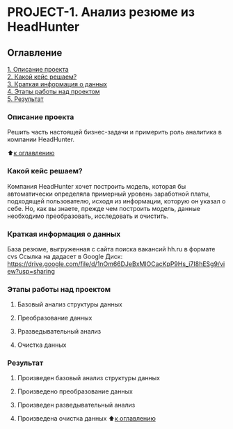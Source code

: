 # PROJECT-1. Анализ резюме из HeadHunter

## Оглавление  
[1. Описание проекта](.README.md#Описание-проекта)  
[2. Какой кейс решаем?](.README.md#Какой-кейс-решаем)  
[3. Краткая информация о данных](.README.md#Краткая-информация-о-данных)  
[4. Этапы работы над проектом](.README.md#Этапы-работы-над-проектом)  
[5. Результат](.README.md#Результат)    

### Описание проекта    
Решить часть настоящей бизнес-задачи и примерить роль аналитика в компании HeadHunter.

:arrow_up:[к оглавлению](_)


### Какой кейс решаем?    
Компания HeadHunter хочет построить модель, которая бы автоматически определяла примерный уровень заработной платы, подходящей пользователю, исходя из информации, которую он указал о себе. Но, как вы знаете, прежде чем построить модель, данные необходимо преобразовать, исследовать и очистить.


### Краткая информация о данных
База резюме, выгруженная с сайта поиска вакансий hh.ru в формате cvs
Ссылка на дадасет в Google Диск: https://drive.google.com/file/d/1nOm66DJeBxMlOCacKpP9Hs_i7I8hESg9/view?usp=sharing


### Этапы работы над проектом
1. Базовый анализ структуры данных

2. Преобразование данных

3. Рразведывательный анализ

4. Очистка данных

  
### Результат
1. Произведен базовый анализ структуры данных

2. Произведено преобразование данных

3. Произведен разведывательный анализ

4. Произведена очистка данных
:arrow_up:[к оглавлению](.README.md#Оглавление)
